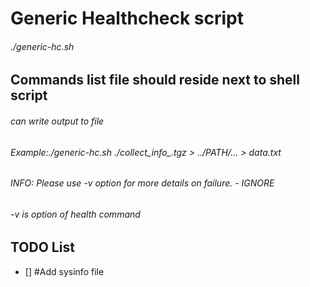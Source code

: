 #  Generic Healthcheck script

###### ./generic-hc.sh <path to collect info tgz>

## Commands list file should reside next to shell script
###### can write output to file  <name of output file>
###### Example:./generic-hc.sh  ./collect_info_.tgz > ../PATH/... > data.txt

###### INFO: Please use -v option for more details on failure. - IGNORE
###### -v is option of health command
  
## TODO List
- [] #Add sysinfo file
